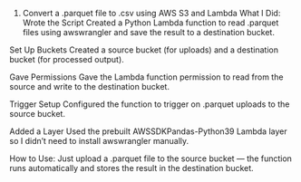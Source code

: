 1. Convert a .parquet file to .csv using AWS S3 and Lambda
What I Did:
Wrote the Script
Created a Python Lambda function to read .parquet files using awswrangler and save the result to a destination bucket.

Set Up Buckets
Created a source bucket (for uploads) and a destination bucket (for processed output).

Gave Permissions
Gave the Lambda function permission to read from the source and write to the destination bucket.

Trigger Setup
Configured the function to trigger on .parquet uploads to the source bucket.

Added a Layer
Used the prebuilt AWSSDKPandas-Python39 Lambda layer so I didn’t need to install awswrangler manually.

How to Use:
Just upload a .parquet file to the source bucket — the function runs automatically and stores the result in the destination bucket.

